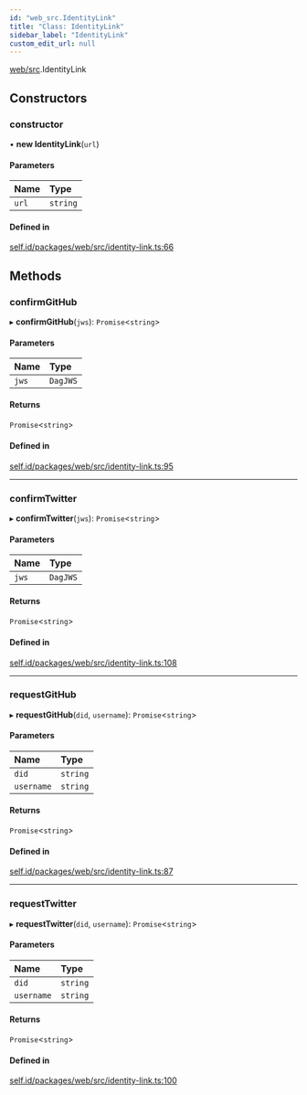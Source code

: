 ```yaml
---
id: "web_src.IdentityLink"
title: "Class: IdentityLink"
sidebar_label: "IdentityLink"
custom_edit_url: null
---
```


[web/src](../modules/web_src.md).IdentityLink

## Constructors

### constructor

• **new IdentityLink**(`url`)

#### Parameters

| Name | Type |
| :------ | :------ |
| `url` | `string` |

#### Defined in

[self.id/packages/web/src/identity-link.ts:66](https://github.com/ceramicstudio/self.id/blob/ba95ea3/packages/web/src/identity-link.ts#L66)

## Methods

### confirmGitHub

▸ **confirmGitHub**(`jws`): `Promise`<`string`\>

#### Parameters

| Name | Type |
| :------ | :------ |
| `jws` | `DagJWS` |

#### Returns

`Promise`<`string`\>

#### Defined in

[self.id/packages/web/src/identity-link.ts:95](https://github.com/ceramicstudio/self.id/blob/ba95ea3/packages/web/src/identity-link.ts#L95)

___

### confirmTwitter

▸ **confirmTwitter**(`jws`): `Promise`<`string`\>

#### Parameters

| Name | Type |
| :------ | :------ |
| `jws` | `DagJWS` |

#### Returns

`Promise`<`string`\>

#### Defined in

[self.id/packages/web/src/identity-link.ts:108](https://github.com/ceramicstudio/self.id/blob/ba95ea3/packages/web/src/identity-link.ts#L108)

___

### requestGitHub

▸ **requestGitHub**(`did`, `username`): `Promise`<`string`\>

#### Parameters

| Name | Type |
| :------ | :------ |
| `did` | `string` |
| `username` | `string` |

#### Returns

`Promise`<`string`\>

#### Defined in

[self.id/packages/web/src/identity-link.ts:87](https://github.com/ceramicstudio/self.id/blob/ba95ea3/packages/web/src/identity-link.ts#L87)

___

### requestTwitter

▸ **requestTwitter**(`did`, `username`): `Promise`<`string`\>

#### Parameters

| Name | Type |
| :------ | :------ |
| `did` | `string` |
| `username` | `string` |

#### Returns

`Promise`<`string`\>

#### Defined in

[self.id/packages/web/src/identity-link.ts:100](https://github.com/ceramicstudio/self.id/blob/ba95ea3/packages/web/src/identity-link.ts#L100)
